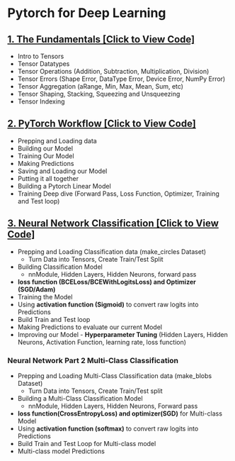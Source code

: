# Pytorch for Deep Learning

## [1. The Fundamentals [Click to View Code]](https://github.com/KevinGastelum/PytorchDeepLearning/blob/main/1_PytorchFundamentals.ipynb)
 * Intro to Tensors
 * Tensor Datatypes
 * Tensor Operations (Addition, Subtraction, Multiplication, Division)
 * Tensor Errors (Shape Error, DataType Error, Device Error, NumPy Error)
 * Tensor Aggregation (aRange, Min, Max, Mean, Sum, etc)
 * Tensor Shaping, Stacking, Squeezing and Unsqueezing
 * Tensor Indexing
 
 ## [2. PyTorch Workflow [Click to View Code]](https://github.com/KevinGastelum/PytorchDeepLearning/blob/main/2_PytorchWorkflow.ipynb)
 * Prepping and Loading data
 * Building our Model
 * Training Our Model
 * Making Predictions
 * Saving and Loading our Model
 * Putting it all together
 * Building a Pytorch Linear Model
 * Training Deep dive (Forward Pass, Loss Function, Optimizer, Training and Test loop)
 
 ## [3. Neural Network Classification [Click to View Code]](https://github.com/KevinGastelum/PytorchDeepLearning/blob/main/3_PytorchClassification.ipynb)
 * Prepping and Loading Classification data (make_circles Dataset)
     * Turn Data into Tensors, Create Train/Test Split
 * Building Classification Model 
     * nnModule, Hidden Layers, Hidden Neurons, forward pass
 * **loss function (BCELoss/BCEWithLogitsLoss) and Optimizer (SGD/Adam)** 
 * Training the Model
 * Using **activation function (Sigmoid)** to convert raw logits into Predictions
 * Build Train and Test loop
 * Making Predictions to evaluate our current Model
 * Improving our Model - **Hyperparameter Tuning** (Hidden Layers, Hidden Neurons, Activation Function, learning rate, loss function)
 ### Neural Network Part 2 Multi-Class Classification
 * Prepping and Loading Multi-Class Classification data (make_blobs Dataset)
     * Turn Data into Tensors, Create Train/Test split
 * Building a Multi-Class Classification Model
     * nnModule, Hidden Layers, Hidden Neurons, Forward pass
 * **loss function(CrossEntropyLoss) and optimizer(SGD)** for Multi-class Model
 * Using **activation function (softmax)** to convert raw logits into Predictions
 * Build Train and Test Loop for Multi-class model 
 * Multi-class model Predictions
 
